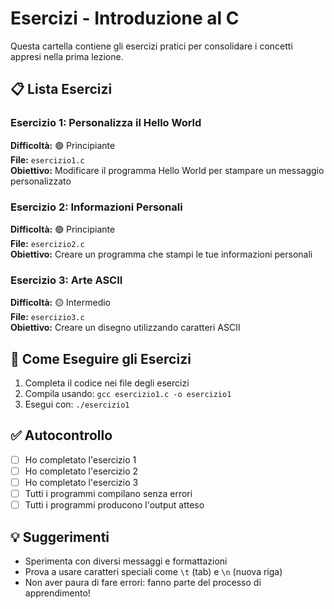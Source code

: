 # Esercizi - Introduzione al C

Questa cartella contiene gli esercizi pratici per consolidare i concetti appresi nella prima lezione.

## 📋 Lista Esercizi

### Esercizio 1: Personalizza il Hello World
**Difficoltà:** 🟢 Principiante  
**File:** `esercizio1.c`  
**Obiettivo:** Modificare il programma Hello World per stampare un messaggio personalizzato

### Esercizio 2: Informazioni Personali
**Difficoltà:** 🟢 Principiante  
**File:** `esercizio2.c`  
**Obiettivo:** Creare un programma che stampi le tue informazioni personali

### Esercizio 3: Arte ASCII
**Difficoltà:** 🟡 Intermedio  
**File:** `esercizio3.c`  
**Obiettivo:** Creare un disegno utilizzando caratteri ASCII

## 🚀 Come Eseguire gli Esercizi

1. Completa il codice nei file degli esercizi
2. Compila usando: `gcc esercizio1.c -o esercizio1`
3. Esegui con: `./esercizio1`

## ✅ Autocontrollo

- [ ] Ho completato l'esercizio 1
- [ ] Ho completato l'esercizio 2  
- [ ] Ho completato l'esercizio 3
- [ ] Tutti i programmi compilano senza errori
- [ ] Tutti i programmi producono l'output atteso

## 💡 Suggerimenti

- Sperimenta con diversi messaggi e formattazioni
- Prova a usare caratteri speciali come `\t` (tab) e `\n` (nuova riga)
- Non aver paura di fare errori: fanno parte del processo di apprendimento!
